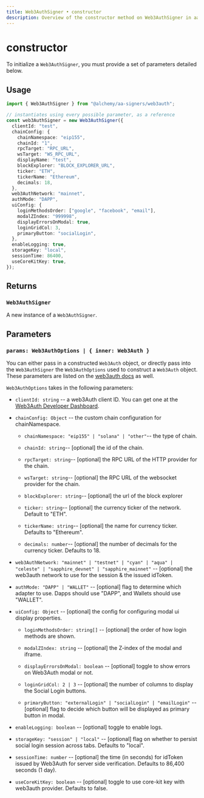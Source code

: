 ```yaml
---
title: Web3AuthSigner • constructor
description: Overview of the constructor method on Web3AuthSigner in aa-signers
---
```



# constructor

To initialize a `Web3AuthSigner`, you must provide a set of parameters detailed below.

## Usage

```ts [example.ts]
import { Web3AuthSigner } from "@alchemy/aa-signers/web3auth";

// instantiates using every possible parameter, as a reference
const web3AuthSigner = new Web3AuthSigner({
  clientId: "test",
  chainConfig: {
    chainNamespace: "eip155",
    chainId: "1",
    rpcTarget: "RPC_URL",
    wsTarget: "WS_RPC_URL",
    displayName: "test",
    blockExplorer: "BLOCK_EXPLORER_URL",
    ticker: "ETH",
    tickerName: "Ethereum",
    decimals: 18,
  },
  web3AuthNetwork: "mainnet",
  authMode: "DAPP",
  uiConfig: {
    loginMethodsOrder: ["google", "facebook", "email"],
    modalZIndex: "999998",
    displayErrorsOnModal: true,
    loginGridCol: 3,
    primaryButton: "socialLogin",
  },
  enableLogging: true,
  storageKey: "local",
  sessionTime: 86400,
  useCoreKitKey: true,
});
```

## Returns

### `Web3AuthSigner`

A new instance of a `Web3AuthSigner`.

## Parameters

### `params: Web3AuthOptions | { inner: Web3Auth }`

You can either pass in a constructed `Web3Auth` object, or directly pass into the `Web3AuthSigner` the `Web3AuthOptions` used to construct a `Web3Auth` object. These parameters are listed on the [web3auth docs](https://web3auth.io/docs/sdk/pnp/web/modal/initialize#web3authoptions) as well.

`Web3AuthOptions` takes in the following parameters:

- `clientId: string` -- a web3Auth client ID. You can get one at the [Web3Auth Developer Dashboard](https://dashboard.web3auth.io/).

- `chainConfig: Object` -- the custom chain configuration for chainNamespace.

  - `chainNamespace: "eip155" | "solana" | "other"`-- the type of chain.

  - `chainId: string`-- [optional] the id of the chain.

  - `rpcTarget: string`-- [optional] the RPC URL of the HTTP provider for the chain.

  - `wsTarget: string`-- [optional] the RPC URL of the websocket provider for the chain.

  - `blockExplorer: string`-- [optional] the url of the block explorer

  - `ticker: string`-- [optional] the currency ticker of the network. Default to "ETH".

  - `tickerName: string`-- [optional] the name for currency ticker. Defaults to "Ethereum".

  - `decimals: number`-- [optional] the number of decimals for the currency ticker. Defaults to 18.

- `web3AuthNetwork: "mainnet" | "testnet" | "cyan" | "aqua" | "celeste" | "sapphire_devnet" | "sapphire_mainnet"` -- [optional] the web3auth network to use for the session & the issued idToken.

- `authMode: "DAPP" | "WALLET"` -- [optional] flag to determine which adapter to use. Dapps should use "DAPP", and Wallets should use "WALLET".

- `uiConfig: Object` -- [optional] the config for configuring modal ui display properties.

  - `loginMethodsOrder: string[]` -- [optional] the order of how login methods are shown.

  - `modalZIndex: string` -- [optional] the Z-index of the modal and iframe.

  - `displayErrorsOnModal: boolean` -- [optional] toggle to show errors on Web3Auth modal or not.

  - `loginGridCol: 2 | 3` -- [optional] the number of columns to display the Social Login buttons.

  - `primaryButton: "externalLogin" | "socialLogin" | "emailLogin"` -- [optional] flag to decide which button will be displayed as primary button in modal.

- `enableLogging: boolean` -- [optional] toggle to enable logs.

- `storageKey: "session" | "local"` -- [optional] flag on whether to persist social login session across tabs. Defaults to "local".

- `sessionTime: number` -- [optional] the time (in seconds) for idToken issued by Web3Auth for server side verification. Defaults to 86,400 seconds (1 day).

- `useCoreKitKey: boolean` -- [optional] toggle to use core-kit key with web3auth provider. Defaults to false.
